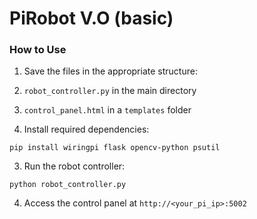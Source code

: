 # PiRobot V.O (basic)

### How to Use

1. Save the files in the appropriate structure:

1. `robot_controller.py` in the main directory
2. `control_panel.html` in a `templates` folder



2. Install required dependencies:

```plaintext
pip install wiringpi flask opencv-python psutil
```


3. Run the robot controller:

```plaintext
python robot_controller.py
```


4. Access the control panel at `http://<your_pi_ip>:5002`
